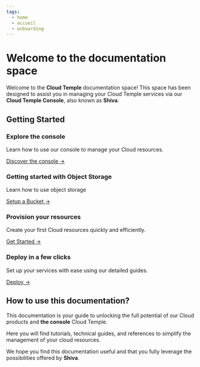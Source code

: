 ```yaml
---
tags:
  - home
  - accueil
  - onboarding
---
```


# Welcome to the documentation space

Welcome to the **Cloud Temple** documentation space! This space has been designed to assist you in managing your Cloud Temple services via our **Cloud Temple Console**, also known as **Shiva**.

## Getting Started

<div class="card-grid">
  <div class="card">
    <h3>Explore the console</h3>
    <p>Learn how to use our console to manage your Cloud resources.</p>
    <a href="../docs/console/console" class="card-link">Discover the console &rarr;</a>
  </div>
    <div class="card">
    <h3>Getting started with Object Storage</h3>
    <p>Learn how to use object storage</p>
    <a href="../docs/storage/oss/oss" class="card-link">Setup a Bucket &rarr;</a>
  </div>
  <div class="card">
    <h3>Provision your resources</h3>
    <p>Create your first Cloud resources quickly and efficiently.</p>
    <a href="../docs/iaas_vmware/quickstart" class="card-link">Get Started &rarr;</a>
  </div>
  <div class="card">
    <h3>Deploy in a few clicks</h3>
    <p>Set up your services with ease using our detailed guides.</p>
    <a href="../docs/iaas_vmware/quickstart" class="card-link">Deploy &rarr;</a>
  </div>
</div>


## How to use this documentation?
This documentation is your guide to unlocking the full potential of our Cloud products and **the console** Cloud Temple.

Here you will find tutorials, technical guides, and references to simplify the management of your cloud resources.

We hope you find this documentation useful and that you fully leverage the possibilities offered by **Shiva**.